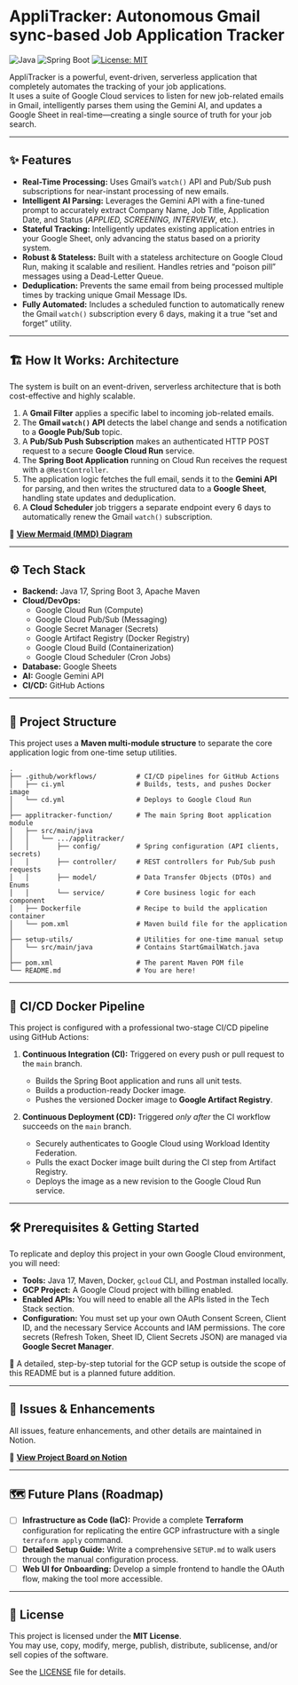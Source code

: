# AppliTracker: Autonomous Gmail sync-based Job Application Tracker 

![Java](https://img.shields.io/badge/Java-17-orange?logo=openjdk)
![Spring Boot](https://img.shields.io/badge/Spring%20Boot-green?logo=spring)
[![License: MIT](https://img.shields.io/badge/License-MIT-yellow.svg)](https://opensource.org/licenses/MIT)

AppliTracker is a powerful, event-driven, serverless application that completely automates the tracking of your job applications.  
It uses a suite of Google Cloud services to listen for new job-related emails in Gmail, intelligently parses them using the Gemini AI, and updates a Google Sheet in real-time—creating a single source of truth for your job search.

---

## ✨ Features

- **Real-Time Processing:** Uses Gmail’s `watch()` API and Pub/Sub push subscriptions for near-instant processing of new emails.  
- **Intelligent AI Parsing:** Leverages the Gemini API with a fine-tuned prompt to accurately extract Company Name, Job Title, Application Date, and Status (*APPLIED, SCREENING, INTERVIEW*, etc.).  
- **Stateful Tracking:** Intelligently updates existing application entries in your Google Sheet, only advancing the status based on a priority system.  
- **Robust & Stateless:** Built with a stateless architecture on Google Cloud Run, making it scalable and resilient. Handles retries and “poison pill” messages using a Dead-Letter Queue.  
- **Deduplication:** Prevents the same email from being processed multiple times by tracking unique Gmail Message IDs.  
- **Fully Automated:** Includes a scheduled function to automatically renew the Gmail `watch()` subscription every 6 days, making it a true “set and forget” utility.  

---

## 🏗 How It Works: Architecture

The system is built on an event-driven, serverless architecture that is both cost-effective and highly scalable.

1. A **Gmail Filter** applies a specific label to incoming job-related emails.  
2. The **Gmail `watch()` API** detects the label change and sends a notification to a **Google Pub/Sub** topic.  
3. A **Pub/Sub Push Subscription** makes an authenticated HTTP POST request to a secure **Google Cloud Run** service.  
4. The **Spring Boot Application** running on Cloud Run receives the request with a `@RestController`.  
5. The application logic fetches the full email, sends it to the **Gemini API** for parsing, and then writes the structured data to a **Google Sheet**, handling state updates and deduplication.  
6. A **Cloud Scheduler** job triggers a separate endpoint every 6 days to automatically renew the Gmail `watch()` subscription.  

🔗 [**View Mermaid (MMD) Diagram**](https://imgur.com/a/1sx78Gi)

---

## ⚙️ Tech Stack

- **Backend:** Java 17, Spring Boot 3, Apache Maven  
- **Cloud/DevOps:**  
  - Google Cloud Run (Compute)  
  - Google Cloud Pub/Sub (Messaging)  
  - Google Secret Manager (Secrets)  
  - Google Artifact Registry (Docker Registry)  
  - Google Cloud Build (Containerization)  
  - Google Cloud Scheduler (Cron Jobs)  
- **Database:** Google Sheets  
- **AI:** Google Gemini API  
- **CI/CD:** GitHub Actions  

---

## 📁 Project Structure

This project uses a **Maven multi-module structure** to separate the core application logic from one-time setup utilities.

```
.
├── .github/workflows/          # CI/CD pipelines for GitHub Actions
│   ├── ci.yml                  # Builds, tests, and pushes Docker image
│   └── cd.yml                  # Deploys to Google Cloud Run
│
├── applitracker-function/      # The main Spring Boot application module
│   ├── src/main/java
│   │   └── .../applitracker/
│   │       ├── config/         # Spring configuration (API clients, secrets)
│   │       ├── controller/     # REST controllers for Pub/Sub push requests
│   │       ├── model/          # Data Transfer Objects (DTOs) and Enums
│   │       └── service/        # Core business logic for each component
│   ├── Dockerfile              # Recipe to build the application container
│   └── pom.xml                 # Maven build file for the application
│
├── setup-utils/                # Utilities for one-time manual setup
│   └── src/main/java           # Contains StartGmailWatch.java
│
├── pom.xml                     # The parent Maven POM file
└── README.md                   # You are here!
```

---


## 🚀 CI/CD Docker Pipeline

This project is configured with a professional two-stage CI/CD pipeline using GitHub Actions:

1. **Continuous Integration (CI):** Triggered on every push or pull request to the `main` branch.  
   - Builds the Spring Boot application and runs all unit tests.  
   - Builds a production-ready Docker image.  
   - Pushes the versioned Docker image to **Google Artifact Registry**.  

2. **Continuous Deployment (CD):** Triggered *only after* the CI workflow succeeds on the `main` branch.  
   - Securely authenticates to Google Cloud using Workload Identity Federation.  
   - Pulls the exact Docker image built during the CI step from Artifact Registry.  
   - Deploys the image as a new revision to the Google Cloud Run service.  

---

## 🛠 Prerequisites & Getting Started

To replicate and deploy this project in your own Google Cloud environment, you will need:

- **Tools:** Java 17, Maven, Docker, `gcloud` CLI, and Postman installed locally.  
- **GCP Project:** A Google Cloud project with billing enabled.  
- **Enabled APIs:** You will need to enable all the APIs listed in the Tech Stack section.  
- **Configuration:** You must set up your own OAuth Consent Screen, Client ID, and the necessary Service Accounts and IAM permissions. The core secrets (Refresh Token, Sheet ID, Client Secrets JSON) are managed via **Google Secret Manager**.  

📌 A detailed, step-by-step tutorial for the GCP setup is outside the scope of this README but is a planned future addition.  

---

## 📌 Issues & Enhancements

All issues, feature enhancements, and other details are maintained in Notion.  

🔗 [**View Project Board on Notion**](https://www.notion.so/26165be3d8608069ba3bd18f66516baf?pvs=21)

---

## 🗺 Future Plans (Roadmap)

- [ ] **Infrastructure as Code (IaC):** Provide a complete **Terraform** configuration for replicating the entire GCP infrastructure with a single `terraform apply` command.  
- [ ] **Detailed Setup Guide:** Write a comprehensive `SETUP.md` to walk users through the manual configuration process.  
- [ ] **Web UI for Onboarding:** Develop a simple frontend to handle the OAuth flow, making the tool more accessible.  

---

## 📄 License

This project is licensed under the **MIT License**.  
You may use, copy, modify, merge, publish, distribute, sublicense, and/or sell copies of the software.  

See the [LICENSE](LICENSE) file for details.  
